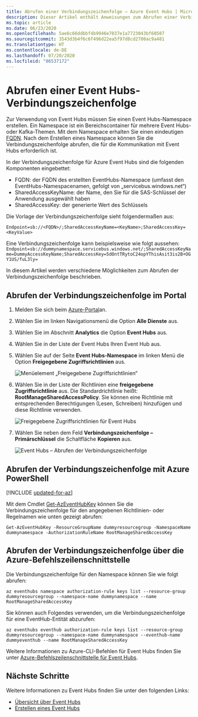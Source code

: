 ```yaml
---
title: Abrufen einer Verbindungszeichenfolge – Azure Event Hubs | Microsoft-Dokumentation
description: Dieser Artikel enthält Anweisungen zum Abrufen einer Verbindungszeichenfolge, mit der Clients eine Verbindung mit Azure Event Hubs herstellen können.
ms.topic: article
ms.date: 06/23/2020
ms.openlocfilehash: 5ae6c66ddbbf4b9946e7037e1a7723043bf60507
ms.sourcegitcommit: 3543d3b4f6c6f496d22ea5f97d8cd2700ac9a481
ms.translationtype: HT
ms.contentlocale: de-DE
ms.lasthandoff: 07/20/2020
ms.locfileid: "86537172"
---
```

# <a name="get-an-event-hubs-connection-string"></a>Abrufen einer Event Hubs-Verbindungszeichenfolge

Zur Verwendung von Event Hubs müssen Sie einen Event Hubs-Namespace erstellen. Ein Namespace ist ein Bereichscontainer für mehrere Event Hubs- oder Kafka-Themen. Mit dem Namespace erhalten Sie einen eindeutigen [FQDN](https://en.wikipedia.org/wiki/Fully_qualified_domain_name). Nach dem Erstellen eines Namespace können Sie die Verbindungszeichenfolge abrufen, die für die Kommunikation mit Event Hubs erforderlich ist.

In der Verbindungszeichenfolge für Azure Event Hubs sind die folgenden Komponenten eingebettet:

* FQDN: der FQDN des erstellten EventHubs-Namespace (umfasst den EventHubs-Namespacenamen, gefolgt von „servicebus.windows.net“)
* SharedAccessKeyName: der Name, den Sie für die SAS-Schlüssel der Anwendung ausgewählt haben
* SharedAccessKey: der generierte Wert des Schlüssels

Die Vorlage der Verbindungszeichenfolge sieht folgendermaßen aus:
```
Endpoint=sb://<FQDN>/;SharedAccessKeyName=<KeyName>;SharedAccessKey=<KeyValue>
```

Eine Verbindungszeichenfolge kann beispielsweise wie folgt aussehen: `Endpoint=sb://dummynamespace.servicebus.windows.net/;SharedAccessKeyName=DummyAccessKeyName;SharedAccessKey=5dOntTRytoC24opYThisAsit3is2B+OGY1US/fuL3ly=`

In diesem Artikel werden verschiedene Möglichkeiten zum Abrufen der Verbindungszeichenfolge beschrieben.

## <a name="get-connection-string-from-the-portal"></a>Abrufen der Verbindungszeichenfolge im Portal
1. Melden Sie sich beim [Azure-Portal](https://portal.azure.com)an. 
2. Wählen Sie im linken Navigationsmenü die Option **Alle Dienste** aus. 
3. Wählen Sie im Abschnitt **Analytics** die Option **Event Hubs** aus. 
4. Wählen Sie in der Liste der Event Hubs Ihren Event Hub aus.
6. Wählen Sie auf der Seite **Event Hubs-Namespace** im linken Menü die Option **Freigegebene Zugriffsrichtlinien** aus.

    ![Menüelement „Freigegebene Zugriffsrichtlinien“](./media/event-hubs-get-connection-string/event-hubs-get-connection-string1.png)
7. Wählen Sie in der Liste der Richtlinien eine **freigegebene Zugriffsrichtlinie** aus. Die Standardrichtlinie heißt: **RootManageSharedAccessPolicy**. Sie können eine Richtlinie mit entsprechenden Berechtigungen (Lesen, Schreiben) hinzufügen und diese Richtlinie verwenden. 

    ![Freigegebene Zugriffsrichtlinien für Event Hubs](./media/event-hubs-get-connection-string/event-hubs-get-connection-string2.png)
8. Wählen Sie neben dem Feld **Verbindungszeichenfolge – Primärschlüssel** die Schaltfläche **Kopieren** aus. 

    ![Event Hubs – Abrufen der Verbindungszeichenfolge](./media/event-hubs-get-connection-string/event-hubs-get-connection-string3.png)

## <a name="getting-the-connection-string-with-azure-powershell"></a>Abrufen der Verbindungszeichenfolge mit Azure PowerShell

[!INCLUDE [updated-for-az](../../includes/updated-for-az.md)]

Mit dem Cmdlet [Get-AzEventHubKey](/powershell/module/az.eventhub/get-azeventhubkey) können Sie die Verbindungszeichenfolge für den angegebenen Richtlinien- oder Regelnamen wie unten gezeigt abrufen:

```azurepowershell-interactive
Get-AzEventHubKey -ResourceGroupName dummyresourcegroup -NamespaceName dummynamespace -AuthorizationRuleName RootManageSharedAccessKey
```

## <a name="getting-the-connection-string-with-azure-cli"></a>Abrufen der Verbindungszeichenfolge über die Azure-Befehlszeilenschnittstelle
Die Verbindungszeichenfolge für den Namespace können Sie wie folgt abrufen:

```azurecli-interactive
az eventhubs namespace authorization-rule keys list --resource-group dummyresourcegroup --namespace-name dummynamespace --name RootManageSharedAccessKey
```

Sie können auch Folgendes verwenden, um die Verbindungszeichenfolge für eine EventHub-Entität abzurufen:

```azurecli-interactive
az eventhubs eventhub authorization-rule keys list --resource-group dummyresourcegroup --namespace-name dummynamespace --eventhub-name dummyeventhub --name RootManageSharedAccessKey
```

Weitere Informationen zu Azure-CLI-Befehlen für Event Hubs finden Sie unter [Azure-Befehlszeilenschnittstelle für Event Hubs](/cli/azure/eventhubs).

## <a name="next-steps"></a>Nächste Schritte

Weitere Informationen zu Event Hubs finden Sie unter den folgenden Links:

* [Übersicht über Event Hubs](./event-hubs-about.md)
* [Erstellen eines Event Hubs](event-hubs-create.md)
